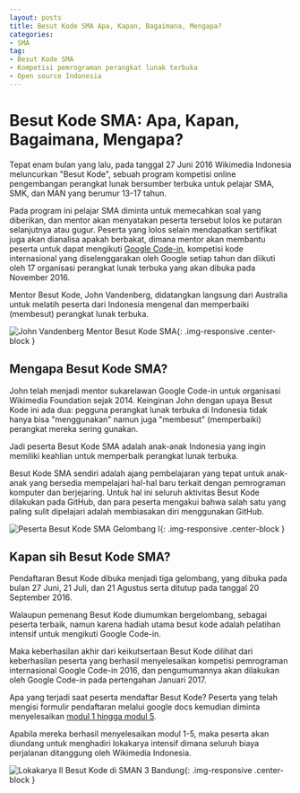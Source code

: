 ```yaml
---
layout: posts
title: Besut Kode SMA Apa, Kapan, Bagaimana, Mengapa?
categories:
- SMA
tag:
- Besut Kode SMA
- Kompetisi pemrograman perangkat lunak terbuka
- Open source Indonesia
---
```


# Besut Kode SMA: Apa, Kapan, Bagaimana, Mengapa?

Tepat enam bulan yang lalu, pada tanggal 27 Juni 2016 Wikimedia Indonesia meluncurkan "Besut Kode", sebuah program kompetisi online pengembangan 
perangkat lunak bersumber terbuka untuk pelajar SMA, SMK, dan MAN yang berumur 13-17 tahun. 

Pada program ini pelajar SMA diminta untuk memecahkan soal yang diberikan, dan mentor akan menyatakan peserta tersebut lolos ke putaran selanjutnya 
atau gugur. Peserta yang lolos selain mendapatkan sertifikat juga akan dianalisa apakah berbakat, dimana mentor akan membantu peserta untuk dapat 
mengikuti [Google Code-in](https://developers.google.com/open-source/gci/), kompetisi kode internasional yang diselenggarakan oleh Google 
setiap tahun dan diikuti oleh 17 organisasi perangkat lunak terbuka yang akan dibuka pada November 2016. 

Mentor Besut Kode, John Vandenberg, didatangkan langsung dari Australia untuk melatih peserta dari Indonesia mengenal dan memperbaiki (membesut) perangkat lunak terbuka. 

![John Vandenberg Mentor Besut Kode SMA](http://wikimedia-id.github.io/besutkode/img/John%20Besut%20Kode%20Mentor.jpg "John Vandenberg mentor Besut Kode SMA"){: .img-responsive .center-block } 

## **Mengapa Besut Kode SMA?**
John telah menjadi mentor sukarelawan Google Code-in untuk organisasi Wikimedia Foundation sejak 2014. Keinginan John dengan upaya Besut Kode ini ada dua: pegguna perangkat lunak terbuka di Indonesia tidak hanya bisa "menggunakan" namun juga "membesut" (memperbaiki) perangkat mereka sering gunakan. 

Jadi peserta Besut Kode SMA adalah anak-anak Indonesia yang ingin memiliki keahlian untuk memperbaik perangkat lunak terbuka. 

Besut Kode SMA sendiri adalah ajang pembelajaran yang tepat untuk anak-anak yang bersedia mempelajari hal-hal baru terkait dengan pemrograman komputer dan berjejaring. Untuk hal ini seluruh aktivitas Besut Kode dilakukan pada GitHub, dan para peserta mengakui bahwa salah satu yang paling sulit dipelajari adalah membiasakan diri menggunakan GitHub. 

![Peserta Besut Kode SMA Gelombang I]( http://wikimedia-id.github.io/besutkode/img/blog/Besut%20Kode%20SMA%20Gelombang%20I.jpg "Peserta Besut Kode SMA Gel I berkumpul"){: .img-responsive .center-block } 

## **Kapan sih Besut Kode SMA?**
Pendaftaran Besut Kode dibuka menjadi tiga gelombang, yang dibuka pada bulan 27 Juni, 21 Juli, dan 21 Agustus serta ditutup pada tanggal 20 September 2016. 

Walaupun pemenang Besut Kode diumumkan bergelombang, sebagai peserta terbaik, namun karena hadiah utama besut kode adalah pelatihan intensif untuk mengikuti Google Code-in. 

Maka keberhasilan akhir dari keikutsertaan Besut Kode dilihat dari keberhasilan peserta yang berhasil menyelesaikan kompetisi pemrograman internasional Google Code-in 2016, dan pengumumannya akan dilakukan oleh Google Code-in pada pertengahan Januari 2017. 

Apa yang terjadi saat peserta mendaftar Besut Kode? Peserta yang telah mengisi formulir pendaftaran melalui google docs kemudian diminta menyelesaikan [modul 1 hingga modul 5](http://wikimedia-id.github.io/besutkode/modul.html). 

Apabila mereka berhasil menyelesaikan modul 1-5, maka peserta akan diundang untuk menghadiri lokakarya intensif dimana seluruh biaya perjalanan ditanggung oleh Wikimedia Indonesia. 

![Lokakarya II Besut Kode di SMAN 3 Bandung]( http://wikimedia-id.github.io/besutkode/img/blog/Lokakarya%20II%20Bandung%20Tasya.jpg "Tasya mengajarkan peserta menyelesaikan soal-soal Project Euler Besut Kode SMA"){: .img-responsive .center-block } 


